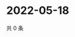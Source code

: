 # 2022-05-18

共 0 条

<!-- BEGIN WEIBO -->
<!-- 最后更新时间 Wed May 18 2022 21:30:46 GMT+0800 (China Standard Time) -->

<!-- END WEIBO -->
